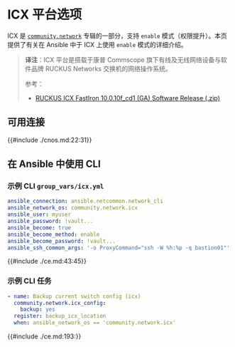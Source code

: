 # ICX 平台选项

ICX 是 [`community.network`]() 专辑的一部分，支持 `enable` 模式（权限提升）。本页提供了有关在 Ansible 中于 ICX 上使用 `enable` 模式的详细介绍。


> **译注**：ICX 平台是搭载于康普 Commscope 旗下有线及无线网络设备与软件品牌 RUCKUS Networks 交换机的网络操作系统。
>
>
>
> 参考：
>
> - [RUCKUS ICX FastIron 10.0.10f_cd1 (GA) Software Release (.zip)](https://support.ruckuswireless.com/software/4396-ruckus-icx-fastiron-10-0-10f_cd1-ga-software-release-zip)


## 可用连接

{{#include ./cnos.md:22:31}}


## 在 Ansible 中使用 CLI


### 示例 CLI `group_vars/icx.yml`


```yaml
ansible_connection: ansible.netcommon.network_cli
ansible_network_os: community.network.icx
ansible_user: myuser
ansible_password: !vault...
ansible_become: true
ansible_become_method: enable
ansible_become_password: !vault...
ansible_ssh_common_args: '-o ProxyCommand="ssh -W %h:%p -q bastion01"'
```


{{#include ./ce.md:43:45}}


### 示例 CLI 任务


```yaml
- name: Backup current switch config (icx)
  community.network.icx_config:
    backup: yes
  register: backup_icx_location
  when: ansible_network_os == 'community.network.icx'
```



{{#include ./ce.md:193:}}
